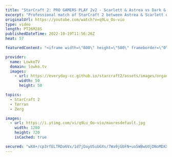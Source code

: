 ```yaml
---
title: "StarCraft 2: PRO GAMERS PLAY 2v2 - Scarlett & Astrea vs Dark & ByuN!"
excerpt: "Professional match of StarCraft 2 between Astrea & Scarlett on team North America and ByuN and Dark on team South Korea. Fantastic game on the 2v2 map \"Nightscape LE\".  OlimoLeague on Patreon: https://www.patreon.com/olimoley  Support my work on Patreon: https://www.patreon.com/lowkotv Become a YouTube"
originalUrl: https://youtube.com/watch?v=q9Lu_Oo-vio
type: video
length: PT26M28S
publishedDateTime: 2022-10-19T11:56:26Z
heat: 57

featuredContent: "<iframe width=\"800\" height=\"500\" frameborder=\"0\" src=\"https://www.youtube.com/embed/q9Lu_Oo-vio\" allow=\"accelerometer; autoplay; encrypted-media; gyroscope; picture-in-picture\" allowfullscreen></iframe>"

provider:
  name: LowkoTV
  domain: lowko.tv
  images:
    - url: https://everyday-cc.github.io/starcraft2/assets/images/organizations/lowko.tv-50x50.jpg
      width: 50
      height: 50

topics:
  - StarCraft 2
  - Terran
  - Zerg

images:
  - url: https://i.ytimg.com/vi/q9Lu_Oo-vio/maxresdefault.jpg
    width: 1280
    height: 720
    isCached: true

secured: "wXA+/cp3rfELTRDa6Vx/1d7jDayUSubGXs/7Wa9jGbFN+uo5WBwUdjDNoMDXX+XEP+ETEwU25pz8HEtMFssXFN9Bzhz7nDfN+bL2FQCS0LduvV8bM5ZiHDiX+CMrUWmU9cjezPj0z/PoWxN5nr7iyOz7KZvzcZFRc7+j3jrEy5K9o9ERxO1Chvc0ekqEzwLbMQlDJzAaanGBFoOb0EIIa/IwCdd+73vIeGiMsNWqGFFUELgEmhyb8bVnP5P7nlVMWuv4ppxkcjAlAiRHe09l7Ibdy5WWd8ZU/KR4w7EW8z9oBfF8Gzl+XRvVoy2OkhkXNbzh0Vvy2RVw0+rRxFcrQ0Apt9FjsPJQz820AbgqzbJR+H1gbkXXvVZdTJixuf1N/l4fAeWaFq3UoJhXsbSqbGG/3jPSSb7XlrrMJy5MzEw=;opSM68LVISDU5XNn1zXVAg=="
---
```


